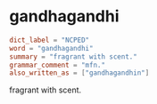 # gandhagandhi

``` toml
dict_label = "NCPED"
word = "gandhagandhi"
summary = "fragrant with scent."
grammar_comment = "mfn."
also_written_as = ["gandhagandhin"]
```

fragrant with scent.

